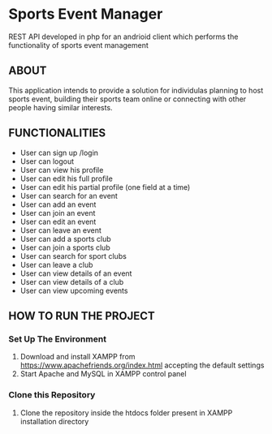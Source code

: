 # Sports Event Manager
REST API developed in php for an andrioid client which performs the functionality of sports event management

## ABOUT
This application intends to provide a solution for individulas planning to host sports event, building their sports team online or connecting with other people having similar interests.

## FUNCTIONALITIES
* User can sign up /login	
* User can logout
* User can view his profile
* User can edit his full profile
* User can edit his partial profile (one field at a time)
* User can search for an event
* User can add an event
* User can join an event
* User can edit an event
* User can leave an event
* User can add a sports club
* User can join a sports club
* User can search for sport clubs
* User can leave a club
* User can view details of an event
* User can view details of a club
* User can view upcoming events

## HOW TO RUN THE PROJECT
### Set Up The Environment
1. Download and install XAMPP from https://www.apachefriends.org/index.html accepting the default settings
2. Start Apache and MySQL in XAMPP control panel

### Clone this Repository
1. Clone the repository inside the htdocs folder present in XAMPP installation directory
